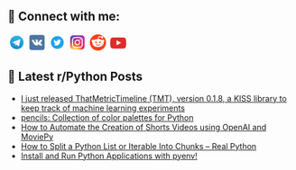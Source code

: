 ## 🔎 Connect with me:
[<img src="https://github.com/bullbesh/bullbesh/blob/main/images/Telegram.png" width="32" height="32" />](https://t.me/bullbesh)
[<img src="https://github.com/bullbesh/bullbesh/blob/main/images/VK.png" width="32" height="32" />](https://vk.com/bullbesh)
[<img src="https://github.com/bullbesh/bullbesh/blob/main/images/Twitter.png" width="32" height="32" />](https://twitter.com/bullbesh1)
[<img src="https://github.com/bullbesh/bullbesh/blob/main/images/Instagram.png" width="32" height="32" />](https://www.instagram.com/bullbesh)
[<img src="https://github.com/bullbesh/bullbesh/blob/main/images/Reddit.png" width="32" height="32" />](https://www.reddit.com/user/bullbesh)
[<img src="https://github.com/bullbesh/bullbesh/blob/main/images/YouTube.png" width="32" height="32" />](https://www.youtube.com/channel/UCtfjRs6uzgq5mfm8S06WTcg)

## 📕 Latest r/Python Posts
<!-- BLOG-POST-LIST:START -->
- [I just released ThatMetricTimeline &lpar;TMT&rpar;, version 0.1.8, a KISS library to keep track of machine learning experiments](https://www.reddit.com/r/Python/comments/10xx7tj/i_just_released_thatmetrictimeline_tmt_version/)
- [pencils: Collection of color palettes for Python](https://www.reddit.com/r/Python/comments/10xww3n/pencils_collection_of_color_palettes_for_python/)
- [How to Automate the Creation of Shorts Videos using OpenAI and MoviePy](https://www.reddit.com/r/Python/comments/10xwo8c/how_to_automate_the_creation_of_shorts_videos/)
- [How to Split a Python List or Iterable Into Chunks – Real Python](https://www.reddit.com/r/Python/comments/10xwbof/how_to_split_a_python_list_or_iterable_into/)
- [Install and Run Python Applications with pyenv!](https://www.reddit.com/r/Python/comments/10xw36p/install_and_run_python_applications_with_pyenv/)
<!-- BLOG-POST-LIST:END -->
